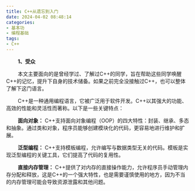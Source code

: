 ```yaml
---
title: C++从遗忘到入门
date: 2024-04-02 08:48:14
categories:
- 基本功
- 编程基础
tags:
- C++
---
```


&ensp;&ensp;&ensp;&ensp; __1、受众__ 

&ensp;&ensp;&ensp;&ensp; 本文主要面向的是曾经学过、了解过C++的同学，旨在帮助这些同学唤醒C++的记忆，提升下自身的技术储备。如果之前完全没接触过C++，也可以整体了解下这门语言。

&ensp;&ensp;&ensp;&ensp; C++是一种通用编程语言，它被广泛用于软件开发。C++以其强大的功能、高效的性能和灵活性而著称。以下是一些关键特点：

&ensp;&ensp;&ensp;&ensp; __面向对象：__ C++支持面向对象编程（OOP）的四大特性：封装、继承、多态和抽象。通过类和对象，程序员能够创建模块化的代码，更容易地进行维护和扩展。

&ensp;&ensp;&ensp;&ensp; __泛型编程：__ C++支持模板编程，允许编写与数据类型无关的代码。模板是实现泛型编程的关键工具，它们提高了代码的复用性。

&ensp;&ensp;&ensp;&ensp; __直接内存管理：__ C++提供了对内存的直接操作能力，允许程序员手动管理内存分配和释放，这是C++的一个强大特性，也是需要谨慎使用的地方，因为不当的内存管理可能会导致资源泄露和其他问题。


